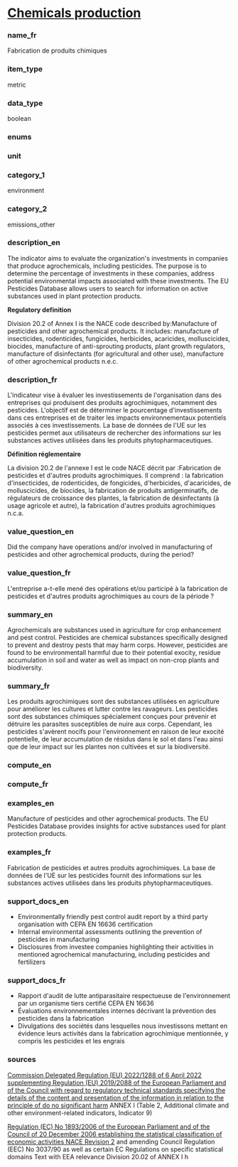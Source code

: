 
# [Chemicals production](#chemical_production_bool)

### name_fr

Fabrication de produits chimiques

### item_type

metric

### data_type

boolean

### enums



### unit



### category_1

environment

### category_2

emissions_other

### description_en

The indicator aims to evaluate the organization's investments in companies that
produce agrochemicals, including pesticides. The purpose is to determine the
percentage of investments in these companies, address potential environmental
impacts associated with these investments. The EU Pesticides Database allows
users to search for information on active substances used in plant protection
products.

**Regulatory definition**

Division 20.2 of Annex I is the NACE code described by:Manufacture of pesticides
and other agrochemical products. It includes: manufacture of insecticides,
rodenticides, fungicides, herbicides, acaricides, molluscicides,
biocides, manufacture of anti-sprouting products, plant growth regulators,
manufacture of disinfectants (for agricultural and other use), manufacture
of other agrochemical products n.e.c.

### description_fr

L'indicateur vise à évaluer les investissements de l'organisation dans des
entreprises qui produisent des produits agrochimiques, notamment des pesticides.
L'objectif est de déterminer le pourcentage d'investissements dans ces
entreprises et de traiter les impacts environnementaux potentiels associés
à ces investissements. La base de données de l'UE sur les pesticides
permet aux utilisateurs de rechercher des informations sur les substances
actives utilisées dans les produits phytopharmaceutiques.

**Définition réglementaire**

La division 20.2 de l'annexe I est le code NACE décrit par :Fabrication de
pesticides et d'autres produits agrochimiques. Il comprend : la fabrication
d'insecticides, de rodenticides, de fongicides, d'herbicides, d'acaricides,
de molluscicides, de biocides, la fabrication de produits antigerminatifs,
de régulateurs de croissance des plantes, la fabrication de désinfectants
(à usage agricole et autre), la fabrication d'autres produits
agrochimiques n.c.a.

### value_question_en

Did the company have operations and/or involved in manufacturing of pesticides
and other agrochemical products, during the period?

### value_question_fr

L'entreprise a-t-elle mené des opérations et/ou participé à la fabrication de
pesticides et d'autres produits agrochimiques au cours de la période ?

### summary_en

Agrochemicals are substances used in agriculture for crop enhancement and pest
control. Pesticides are chemical substances specifically designed to prevent
and destroy pests that may harm corps. However, pesticides are found to be
environmentall harmful due to their potential exocity, residue accumulation
in soil and water as well as impact on non-crop plants and biodiversity. 

### summary_fr

Les produits agrochimiques sont des substances utilisées en agriculture pour
améliorer les cultures et lutter contre les ravageurs. Les pesticides sont des
substances chimiques spécialement conçues pour prévenir et détruire les parasites
susceptibles de nuire aux corps. Cependant, les pesticides s'avèrent nocifs
pour l'environnement en raison de leur exocité potentielle, de leur accumulation
de résidus dans le sol et dans l'eau ainsi que de leur impact sur les plantes
non cultivées et sur la biodiversité.

### compute_en



### compute_fr



### examples_en

Manufacture of pesticides and other agrochemical products. The EU Pesticides Database
provides insights for active substances used for plant protection products.

### examples_fr

Fabrication de pesticides et autres produits agrochimiques. La base de données de
l'UE sur les pesticides fournit des informations sur les substances actives utilisées
dans les produits phytopharmaceutiques.

### support_docs_en

- Environmentally friendly pest control audit report by a third party organisation
with CEPA EN 16636 certification
- Internal environmental assessments outlining the prevention of pesticides in manufacturing
- Disclosures from investee companies highlighting their activities in mentioned
agrochemical manufacturing, including pesticides and fertilizers

### support_docs_fr

- Rapport d'audit de lutte antiparasitaire respectueuse de l'environnement par un
organisme tiers certifié CEPA EN 16636
- Évaluations environnementales internes décrivant la prévention des pesticides dans
la fabrication
- Divulgations des sociétés dans lesquelles nous investissons mettant en évidence leurs
activités dans la fabrication agrochimique mentionnée, y compris les pesticides et les
engrais

### sources

[Commission Delegated Regulation (EU) 2022/1288 of 6 April 2022 supplementing Regulation (EU) 2019/2088 of the European Parliament and of the Council with regard to regulatory technical standards specifying the details of the content and presentation of the information in relation to the principle of do no significant harm](https://eur-lex.europa.eu/eli/reg_del/2022/1288/oj)
ANNEX I (Table 2, Additional climate and other environment-related indicators, Indicator 9) 

[Regulation (EC) No 1893/2006 of the European Parliament and of the Council of 20 December 2006 establishing the statistical classification of economic activities NACE Revision 2](https://eur-lex.europa.eu/legal-content/EN/ALL/?uri=celex%3A32006R1893
)
and amending Council Regulation (EEC) No 3037/90 as well as certain EC Regulations on specific statistical domains Text with EEA relevance Division 20.02 of ANNEX I h
            
